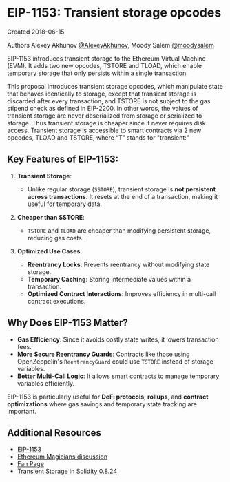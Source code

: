 # EIP-1153: Transient storage opcodes

Created	2018-06-15

Authors	Alexey Akhunov [@AlexeyAkhunov](https://github.com/AlexeyAkhunov), Moody Salem [@moodysalem](https://github.com/moodysalem)

EIP-1153 introduces transient storage to the Ethereum Virtual Machine (EVM). It adds two new opcodes, TSTORE and TLOAD, which enable temporary storage that only persists within a single transaction.

This proposal introduces transient storage opcodes, which manipulate state that behaves identically to storage, except that transient storage is discarded after every transaction, and TSTORE is not subject to the gas stipend check as defined in EIP-2200. In other words, the values of transient storage are never deserialized from storage or serialized to storage. Thus transient storage is cheaper since it never requires disk access. Transient storage is accessible to smart contracts via 2 new opcodes, TLOAD and TSTORE, where “T” stands for "transient:"

## Key Features of EIP-1153:

1. **Transient Storage**: 
   - Unlike regular storage (`SSTORE`), transient storage is **not persistent across transactions**. It resets at the end of a transaction, making it useful for temporary data.

2. **Cheaper than SSTORE**: 
   - `TSTORE` and `TLOAD` are cheaper than modifying persistent storage, reducing gas costs.

3. **Optimized Use Cases**:
   - **Reentrancy Locks**: Prevents reentrancy without modifying state storage.
   - **Temporary Caching**: Storing intermediate values within a transaction.
   - **Optimized Contract Interactions**: Improves efficiency in multi-call contract executions.



## Why Does EIP-1153 Matter?

- **Gas Efficiency**: Since it avoids costly state writes, it lowers transaction fees.
- **More Secure Reentrancy Guards**: Contracts like those using OpenZeppelin's `ReentrancyGuard` could use `TSTORE` instead of storage variables.
- **Better Multi-Call Logic**: It allows smart contracts to manage temporary variables efficiently.

EIP-1153 is particularly useful for **DeFi protocols**, **rollups**, and **contract optimizations** where gas savings and temporary state tracking are important.


## Additional Resources
- [EIP-1153](https://eips.ethereum.org/EIPS/eip-1153)
- [Ethereum Magicians discussion](https://ethereum-magicians.org/t/eip-1153-transient-storage-opcodes/553)
- [Fan Page](https://www.eip1153.com/)
- [Transient Storage in Solidity 0.8.24](https://soliditylang.org/blog/2024/01/26/transient-storage/)